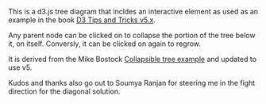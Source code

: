 This is a d3.js tree diagram that incldes an interactive element as used as an example in the book [D3 Tips and Tricks v5.x](https://leanpub.com/d3-t-and-t-v5).

Any parent node can be clicked on to collapse the portion of the tree below it, on itself. Conversly, it can be clicked on again to regrow.

It is derived from the Mike Bostock [Collapsible tree example](http://bl.ocks.org/mbostock/4339083) and updated to use v5.

Kudos and thanks also go out to Soumya Ranjan for steering me in the fight direction for the diagonal solution.
